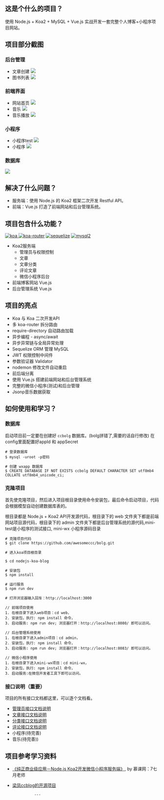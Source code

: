 

## 这是个什么的项目？

使用 Node.js + Koa2 + MySQL + Vue.js 实战开发一套完整个人博客+小程序项目网站。


## 项目部分截图

### 后台管理
- 文章创建
![](https://github.com/awesomeccc/bolg/blob/master/static/screenShots/articleCreate.png?raw=true)
- 图书列表
![](https://github.com/awesomeccc/bolg/blob/master/static/screenShots/bookList.png?raw=true)
### 前端界面
- 网站首页
![](https://github.com/awesomeccc/bolg/blob/master/static/screenShots/blog.png?raw=true)
- 音乐
![](https://github.com/awesomeccc/bolg/blob/master/static/screenShots/music.png?raw=true)
- 音乐播放
![](https://github.com/awesomeccc/bolg/blob/master/static/screenShots/musicPlay.png?raw=true)
### 小程序
- 小程序test
![](https://github.com/awesomeccc/bolg/blob/master/static/screenShots/mini-test.png?raw=true)
- 小程序
![](https://github.com/awesomeccc/bolg/blob/master/static/screenShots/mini-wx.png?raw=true)
### 数据库
![](https://github.com/awesomeccc/bolg/blob/master/static/screenShots/mysql.png?raw=true)

## 解决了什么问题？
- 服务端：使用 Node.js 的 Koa2 框架二次开发 Restful API。
- 前端：Vue.js 打造了前端网站和后台管理系统。


## 项目包含什么功能？

[![koa](https://img.shields.io/badge/koa-%5E2.7.0-brightgreen.svg) ](https://www.npmjs.com/package/koa)
[![koa-router](https://img.shields.io/badge/koa--router-%5E7.4.0-brightgreen.svg)](https://www.npmjs.com/package/koa-router)
[![sequelize](https://img.shields.io/badge/sequelize-%5E5.6.1-brightgreen.svg)](https://www.npmjs.com/package/sequelize)
[![mysql2](https://img.shields.io/badge/mysql2-%5E1.6.5-brightgreen.svg)](https://www.npmjs.com/package/mysql2)

- Koa2服务端
    - 管理员与权限控制
    - 文章
    - 文章分类
    - 评论文章
    - 微信小程序后台
- 前端博客网站 Vue.js
- 后台管理系统 Vue.js

## 项目的亮点
- Koa 与 Koa 二次开发API
- 多 koa-router 拆分路由
- require-directory 自动路由加载
- 异步编程 - async/await
- 异步异常链与全局异常处理
- Sequelize ORM 管理 MySQL
- JWT 权限控制中间件
- 参数验证器 Validator 
- nodemon 修改文件自动重启
- 前后端分离
- 使用 Vue.js 搭建前端网站和后台管理系统
- 完整的微信小程序(测试)和后台管理
- Jsonp音乐数据获取

## 如何使用和学习？

### 数据库
启动项目前一定要在创建好 `ccbolg` 数据库。(bolg拼错了,需要的话自行修改)
在config里面配置好appId 和 appSecret
```
# 登录数据库
$ mysql -uroot -p密码

# 创建 wxapp 数据库
$ CREATE DATABASE IF NOT EXISTS ccbolg DEFAULT CHARACTER SET utf8mb4 COLLATE utf8mb4_unicode_ci;
```

### 克隆项目
首先使克隆项目，然后进入项目根目录使用命令安装包，最后命令启动项目，代码会根据模型自动创建数据库表的。

根目录都是 Node.js + Koa2 API开发源代码，根目录下的 web 文件夹下都是前端网站项目源代码，根目录下的 admin 文件夹下都是后台管理系统的源代码,mini-test是小程序的测试接口, mini-wx 小程序源码目录


```
# 克隆项目代码
$ git clone https://github.com/awesomeccc/bolg.git

# 进入koa项目根目录

$ cd nodejs-koa-blog

# 安装包
$ npm install

# 运行服务
$ npm run dev

# 打开浏览器输入回车：http://localhost:3000

// 前端项目使用
1. 在根目录下进入web项目：cd web，
2. 安装包，执行: npm install 命令，
3. 启动服务: npm run dev; 浏览器打开：http://localhost:8080/ 即可以访问。

// 后台管理系统使用
1. 在根目录下进入admin项目：cd admin，
2. 安装包，执行: npm install 命令，
3. 启动服务: npm run dev; 浏览器打开：http://localhost:8083/ 即可以访问。

// 微信小程序使用
1. 在根目录下进入mini-wx项目：cd mini-wx，
2. 安装包，执行: npm install 命令，
3. 启动服务:在微信开发者工具下即可以访问。
```


### 接口说明（重要）
项目的所有接口文档都这里，可以逐个文档看。
- [管理员接口文档说明](./doc/admin.md)
- [文章接口文档说明](./doc/article.md)
- [分类接口文档说明](./doc/category.md)
- [评论接口文档说明](./doc/comments.md)
- 小程序(待完善)
- 音乐(待完善))


## 项目参考学习资料
- [《纯正商业级应用－Node.js Koa2开发微信小程序服务端》](https://s.imooc.com/SHHXs2R), by 慕课网：7七月老师

- [梁凤ccblog的开源项目](https://github.com/liangfengbo/nodejs-koa-blog)
                
                ---